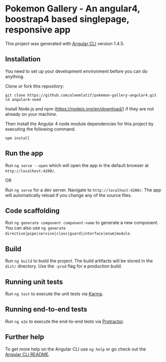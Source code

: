 # Pokemon Gallery - An angular4, boostrap4 based singlepage, responsive app

This project was generated with [Angular CLI](https://github.com/angular/angular-cli) version 1.4.5.

## Installation

You need to set up your development environment before you can do anything.

Clone or fork this repository:

`git clone https://github.com/aleemlatif/pokemon-gallery-angular4.git`
`cd angular4-seed`

Install Node.js and npm (https://nodejs.org/en/download/) if they are not already on your machine.

Then install the Angular 4 node module dependencies for this project by executing the following command.

`npm install`

## Run the app

Run `ng serve --open` which will open the app in the default browser at `http://localhost:4200/`.

OR

Run `ng serve` for a dev server. Navigate to `http://localhost:4200/`. The app will automatically reload if you change any of the source files.

## Code scaffolding

Run `ng generate component component-name` to generate a new component. You can also use `ng generate directive|pipe|service|class|guard|interface|enum|module`.

## Build

Run `ng build` to build the project. The build artifacts will be stored in the `dist/` directory. Use the `-prod` flag for a production build.

## Running unit tests

Run `ng test` to execute the unit tests via [Karma](https://karma-runner.github.io).

## Running end-to-end tests

Run `ng e2e` to execute the end-to-end tests via [Protractor](http://www.protractortest.org/).

## Further help

To get more help on the Angular CLI use `ng help` or go check out the [Angular CLI README](https://github.com/angular/angular-cli/blob/master/README.md).
